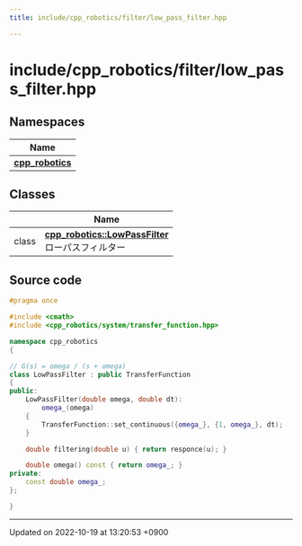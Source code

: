 ```yaml
---
title: include/cpp_robotics/filter/low_pass_filter.hpp

---
```


# include/cpp_robotics/filter/low_pass_filter.hpp



## Namespaces

| Name           |
| -------------- |
| **[cpp_robotics](/cpp_robotics/doxybook/Namespaces/namespacecpp__robotics/)**  |

## Classes

|                | Name           |
| -------------- | -------------- |
| class | **[cpp_robotics::LowPassFilter](/cpp_robotics/doxybook/Classes/classcpp__robotics_1_1LowPassFilter/)** <br>ローパスフィルター  |




## Source code

```cpp
#pragma once

#include <cmath>
#include <cpp_robotics/system/transfer_function.hpp>

namespace cpp_robotics
{

// G(s) = omega / (s + omega)
class LowPassFilter : public TransferFunction
{
public:
    LowPassFilter(double omega, double dt):
        omega_(omega)
    {
        TransferFunction::set_continuous({omega_}, {1, omega_}, dt);
    }

    double filtering(double u) { return responce(u); } 

    double omega() const { return omega_; }
private:
    const double omega_;
};

}
```


-------------------------------

Updated on 2022-10-19 at 13:20:53 +0900
